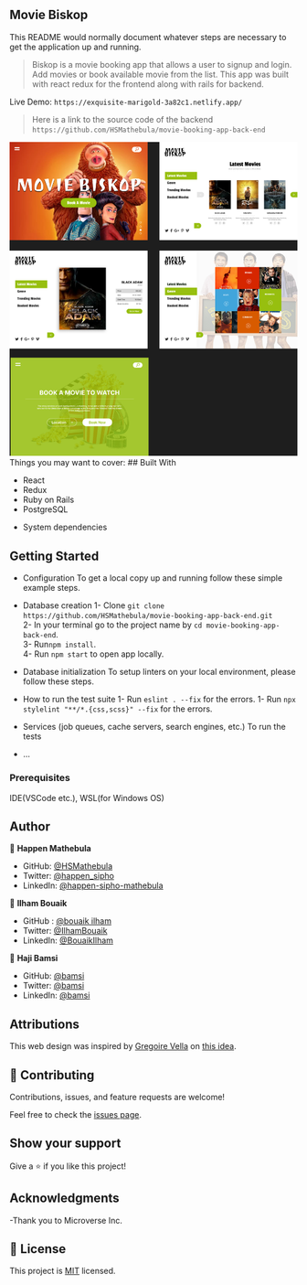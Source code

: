 ## Movie Biskop
This README would normally document whatever steps are necessary to get the
application up and running.
> Biskop is a movie booking app that allows a user to signup and login. Add movies or book available movie from the list. This app was built with react redux for the frontend along with rails for backend.

Live Demo: `https://exquisite-marigold-3a82c1.netlify.app/`

>Here is a link to the source code of the backend `https://github.com/HSMathebula/movie-booking-app-back-end`

<img src="./src/asserts/Movie Bisko.png"/>
Things you may want to cover:
## Built With

- React
- Redux
- Ruby on Rails
- PostgreSQL

* System dependencies
## Getting Started

* Configuration
To get a local copy up and running follow these simple example steps.

* Database creation
1- Clone `git clone https://github.com/HSMathebula/movie-booking-app-back-end.git` <br>
2- In your terminal go to the project name by `cd movie-booking-app-back-end`. <br>
3- Run`npm install`. <br>
4- Run `npm start` to open app locally.

* Database initialization
To setup linters on your local environment, please follow these steps.

* How to run the test suite
1- Run `eslint . --fix` for the errors.
1- Run `npx stylelint "**/*.{css,scss}" --fix` for the errors.

* Services (job queues, cache servers, search engines, etc.)
To run the tests <br>

* ...
### Prerequisites

IDE(VSCode etc.), WSL(for Windows OS)

## Author

👤 **Happen Mathebula**

- GitHub: [@HSMathebula](https://github.com/HSMathebula)
- Twitter: [@happen_sipho](https://twitter.com/HappenSipho)
- LinkedIn: [@happen-sipho-mathebula](www.linkedin.com/in/happen-sipho-mathebula)

👤 **Ilham Bouaik**

- GitHub : [@bouaik ilham](https://github.com/BouaikIlham)
- Twitter: [@IlhamBouaik](https://twitter.com/IlhamBouaik)
- LinkedIn: [@BouaikIlham](https://www.linkedin.com/in/bouaik-ilham-478478230/)

👤 **Haji Bamsi**

- GitHub: [@bamsi](https://github.com/bamsi)
- Twitter: [@bamsi](https://twitter.com/haji-bamsi-17327728/)
- LinkedIn: [@bamsi](https://linkedin.com/in/bamsi)


## Attributions

This web design was inspired by [Gregoire Vella](https://www.behance.net/gregoirevella)
on [this idea](https://www.behance.net/gallery/19759151/Snapscan-iOs-design-and-branding?tracking_source=).

## 🤝 Contributing

Contributions, issues, and feature requests are welcome!

Feel free to check the [issues page](../../issues/).

## Show your support

Give a ⭐️ if you like this project!

## Acknowledgments

-Thank you to Microverse Inc.

## 📝 License

This project is [MIT](./LICENSE.md) licensed.